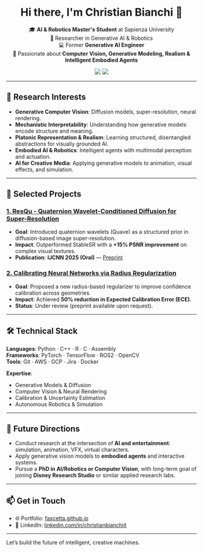 <h1 align="center">Hi there, I'm Christian Bianchi 👋</h1>

<p align="center">
  🎓 <b>AI & Robotics Master's Student</b> at Sapienza University<br>
  🧠 Researcher in Generative AI & Robotics<br>
  💻 Former <b>Generative AI Engineer</b><br>
  🎥 Passionate about <b>Computer Vision, Generative Modeling, Realism & Intelligent Embodied Agents</b>
</p>

<p align="center">
  <a href="https://www.linkedin.com/in/christianbianchiit/"><img src="https://img.shields.io/badge/LinkedIn-Christian%20Bianchi-blue?style=flat-square&logo=linkedin"></a>
  <a href="https://fascetta.github.io/"><img src="https://img.shields.io/badge/Portfolio-fascetta.github.io-orange?style=flat-square&logo=github"></a>
</p>

---

## 🔭 Research Interests

- **Generative Computer Vision**: Diffusion models, super-resolution, neural rendering.
- **Mechanistic Interpretability**: Understanding how generative models encode structure and meaning.
- **Platonic Representation & Realism**: Learning structured, disentangled abstractions for visually grounded AI.
- **Embodied AI & Robotics**: Intelligent agents with multimodal perception and actuation.
- **AI for Creative Media**: Applying generative models to animation, visual effects, and simulation.

---

## 🌟 Selected Projects

### [1. ResQu - Quaternion Wavelet-Conditioned Diffusion for Super-Resolution](https://github.com/Fascetta/ResQu)
- **Goal**: Introduced quaternion wavelets (Quave) as a structured prior in diffusion-based image super-resolution.
- **Impact**: Outperformed StableSR with a **+15% PSNR improvement** on complex visual textures.
- **Publication**: **IJCNN 2025 (Oral)** — [Preprint](https://arxiv.org/abs/2505.00334)

### [2. Calibrating Neural Networks via Radius Regularization](https://github.com/Fascetta/CPHNN)
- **Goal**: Proposed a new radius-based regularizer to improve confidence calibration across geometries.
- **Impact**: Achieved **50% reduction in Expected Calibration Error (ECE)**.
- **Status**: Under review (preprint available upon request).

---

## 🛠️ Technical Stack

**Languages**: Python · C++ · R · C · Assembly  
**Frameworks**: PyTorch · TensorFlow · ROS2 · OpenCV  
**Tools**: Git · AWS · GCP · Jira · Docker  

**Expertise**:
- Generative Models & Diffusion
- Computer Vision & Neural Rendering
- Calibration & Uncertainty Estimation
- Autonomous Robotics & Simulation

---

## 🎯 Future Directions

- Conduct research at the intersection of **AI and entertainment**: simulation, animation, VFX, virtual characters.
- Apply generative vision models to **embodied agents** and interactive systems.
- Pursue a **PhD in AI/Robotics or Computer Vision**, with long-term goal of joining **Disney Research Studio** or similar applied research labs.

---

## 📫 Get in Touch

- 🌐 Portfolio: [fascetta.github.io](https://fascetta.github.io)
- 🔗 LinkedIn: [linkedin.com/in/christianbianchiit](https://www.linkedin.com/in/christianbianchiit)

---

Let’s build the future of intelligent, creative machines.
